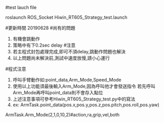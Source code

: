 #test lauch file

roslaunch ROS_Socket Hiwin_RT605_Strategy_test.launch 

#更新時間 20190628 
#尚有的問題
1. 有機會跳動作
2. 策略中有下0.2sec delay
#注意
1. 若主程式封包處理完成,即可不須delay,跳動作問題也解決
2. 以上問題尚未解決前,測試中速度放慢,請小心運行

#程式注意
1. 呼叫手臂動作如:point_data,Arm_Mode,Speed_Mode
2. 使用以上功能須最後輸入Arm_Mode,因為呼叫他才會發送指令
若先呼叫Arm_Mode再呼叫point_data則不會存入點位
3. 上述注意事項可參考Hiwin_RT605_Strategy_test.py中的寫法
4. ex:
ArmTask.point_data(pos.x,pos.y,pos.z,pos.pitch,pos.roll,pos.yaw)

ArmTask.Arm_Mode(2,1,0,10,2)#action,ra,grip,vel,both
                
